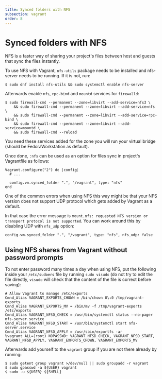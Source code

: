 ```yaml
---
title: Synced folders with NFS
subsection: vagrant
order: 8
---
```


# Synced folders with NFS

NFS is a faster way of sharing your project's files between host and guests that
sync the files instantly.

To use NFS with Vagrant, `nfs-utils` package needs to be installed and nfs-server
needs to be running. If it is not, run:

```
$ sudo dnf install nfs-utils && sudo systemctl enable nfs-server
```

Afterwards enable `nfs`, `rpc-bind` and `mountd` services for `firewalld`:

```
$ sudo firewall-cmd --permanent --zone=libvirt --add-service=nfs3 \
    && sudo firewall-cmd --permanent --zone=libvirt --add-service=nfs \
    && sudo firewall-cmd --permanent --zone=libvirt --add-service=rpc-bind \
    && sudo firewall-cmd --permanent --zone=libvirt --add-service=mountd \
    && sudo firewall-cmd --reload
```

You need these services added for the zone you will run your virtual bridge
(should be FedoraWorkstation as default).

Once done, `:nfs` can be used as an option for files sync in project's
Vagrantfile as follows:

```
Vagrant.configure("2") do |config|
  # ...

  config.vm.synced_folder ".", "/vagrant", type: "nfs"
end
```

One of the common errors when using NFS this way might be that your NFS version does not support UDP protocol which gets added by Vagrant as a default.

In that case the error message is `mount.nfs: requested NFS version or transport protocol is not supported`. You can work around this by disabling UDP with `nfs_udp` option:

```
config.vm.synced_folder ".", "/vagrant", type: "nfs", nfs_udp: false
```

## Using NFS shares from Vagrant without password prompts

To not enter password many times a day when using NFS, put the following inside
your `/etc/sudoers` file by running `sudo visudo` (do not try to edit the file
directly, `visudo` will check that the content of the file is correct before
saving):

```
# Allow Vagrant to manage /etc/exports
Cmnd_Alias VAGRANT_EXPORTS_CHOWN = /bin/chown 0\:0 /tmp/vagrant-exports
Cmnd_Alias VAGRANT_EXPORTS_MV = /bin/mv -f /tmp/vagrant-exports /etc/exports
Cmnd_Alias VAGRANT_NFSD_CHECK = /usr/bin/systemctl status --no-pager nfs-server.service
Cmnd_Alias VAGRANT_NFSD_START = /usr/bin/systemctl start nfs-server.service
Cmnd_Alias VAGRANT_NFSD_APPLY = /usr/sbin/exportfs -ar
%vagrant ALL=(root) NOPASSWD: VAGRANT_NFSD_CHECK, VAGRANT_NFSD_START, VAGRANT_NFSD_APPLY, VAGRANT_EXPORTS_CHOWN, VAGRANT_EXPORTS_MV
```

Afterwards add yourself to the `vagrant` group if you are not there already by running:

```
$ sudo getent group vagrant >/dev/null || sudo groupadd -r vagrant
$ sudo gpasswd -a ${USER} vagrant
$ sudo -u ${USER} ${SHELL}
```
